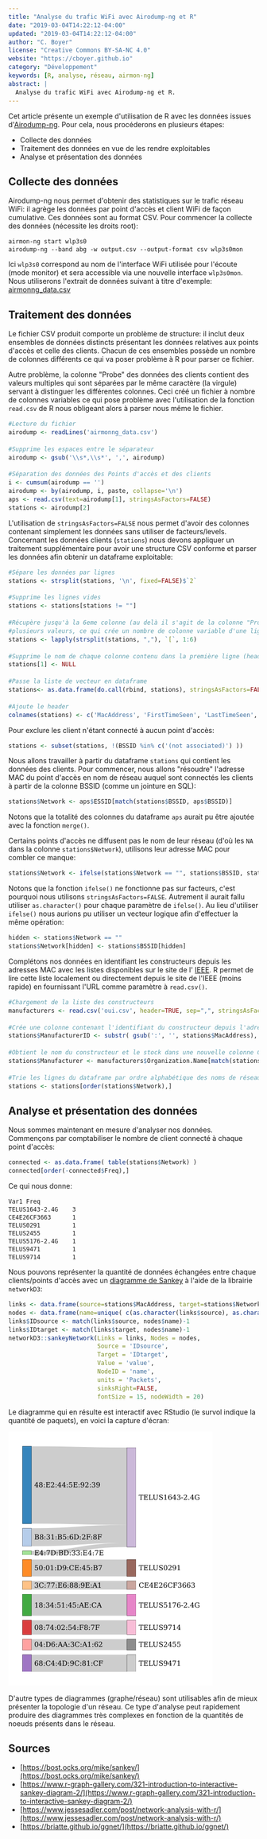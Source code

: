 ```yaml
---
title: "Analyse du trafic WiFi avec Airodump-ng et R"
date: "2019-03-04T14:22:12-04:00"
updated: "2019-03-04T14:22:12-04:00"
author: "C. Boyer"
license: "Creative Commons BY-SA-NC 4.0"
website: "https://cboyer.github.io"
category: "Développement"
keywords: [R, analyse, réseau, airmon-ng]
abstract: |
  Analyse du trafic WiFi avec Airodump-ng et R.
---
```



Cet article présente un exemple d'utilisation de R avec les données issues d'[Airodump-ng](https://www.aircrack-ng.org/doku.php?id=airodump-ng).
Pour cela, nous procéderons en plusieurs étapes:

 - Collecte des données
 - Traitement des données en vue de les rendre exploitables
 - Analyse et présentation des données


## Collecte des données

Airodump-ng nous permet d'obtenir des statistiques sur le trafic réseau WiFi: il agrège les données par point d'accès et client WiFi de façon cumulative.
Ces données sont au format CSV.
Pour commencer la collecte des données (nécessite les droits root):

```console
airmon-ng start wlp3s0
airodump-ng --band abg -w output.csv --output-format csv wlp3s0mon
```

Ici `wlp3s0` correspond au nom de l'interface WiFi utilisée pour l'écoute (mode monitor) et sera accessible via une nouvelle interface `wlp3s0mon`.
Nous utiliserons l'extrait de données suivant à titre d'exemple: [airmonng_data.csv](./airmonng_data.csv)


## Traitement des données

Le fichier CSV produit comporte un problème de structure: il inclut deux ensembles de données distincts présentant les données relatives aux points d'accès et celle des clients. Chacun de ces ensembles possède un nombre de colonnes différents ce qui va poser problème à R pour parser ce fichier.

Autre problème, la colonne "Probe" des données des clients contient des valeurs multiples qui sont séparées par le même caractère (la virgule) servant à distinguer les différentes colonnes. Ceci créé un fichier à nombre de colonnes variables ce qui pose problème avec l'utilisation de la fonction `read.csv` de R nous obligeant alors à parser nous même le fichier.


```R
#Lecture du fichier
airodump <- readLines('airmonng_data.csv')

#Supprime les espaces entre le séparateur
airodump <- gsub('\\s*,\\s*', ',', airodump)

#Séparation des données des Points d'accès et des clients
i <- cumsum(airodump == '')
airodump <- by(airodump, i, paste, collapse='\n')
aps <- read.csv(text=airodump[1], stringsAsFactors=FALSE)
stations <- airodump[2]
```
L'utilisation de `stringsAsFactors=FALSE` nous permet d'avoir des colonnes contenant simplement les données sans utiliser de facteurs/levels.
Concernant les données clients (`stations`) nous devons appliquer un traitement supplémentaire pour avoir une structure CSV conforme et parser les données afin obtenir un dataframe exploitable:

```R
#Sépare les données par lignes
stations <- strsplit(stations, '\n', fixed=FALSE)$`2`

#Supprime les lignes vides
stations <- stations[stations != ""]

#Récupère jusqu'à la 6eme colonne (au delà il s'agit de la colonne "Probed ESSIDs" qui utilise le même séparateur pour contenir
#plusieurs valeurs, ce qui crée un nombre de colonne variable d'une ligne à l'autre)
stations <- lapply(strsplit(stations, ","), `[`, 1:6)

#Supprime le nom de chaque colonne contenu dans la première ligne (header) car il contient des espaces et des #
stations[1] <- NULL

#Passe la liste de vecteur en dataframe
stations<- as.data.frame(do.call(rbind, stations), stringsAsFactors=FALSE)

#Ajoute le header
colnames(stations) <- c('MacAddress', 'FirstTimeSeen', 'LastTimeSeen', 'Power', 'Packets', 'BSSID')
```

Pour exclure les client n'étant connecté à aucun point d'accès:
```R
stations <- subset(stations, !(BSSID %in% c('(not associated)') ))
```

Nous allons travailler à partir du dataframe `stations` qui contient les données des clients. Pour commencer, nous allons "résoudre" l'adresse MAC du point d'accès en nom de réseau auquel sont connectés les clients à partir de la colonne BSSID (comme un jointure en SQL):
```R
stations$Network <- aps$ESSID[match(stations$BSSID, aps$BSSID)]
```
Notons que la totalité des colonnes du dataframe `aps` aurait pu être ajoutée avec la fonction `merge()`.

Certains points d'accès ne diffusent pas le nom de leur réseau (d'où les `NA` dans la colonne `stations$Network`), utilisons leur adresse MAC pour combler ce manque:
```R
stations$Network <- ifelse(stations$Network == "", stations$BSSID, stations$Network)
```

Notons que la fonction `ifelse()` ne fonctionne pas sur facteurs, c'est pourquoi nous utilisons `stringsAsFactors=FALSE`. Autrement il aurait fallu utiliser `as.character()` pour chaque paramètre de `ifelse()`. Au lieu d'utiliser `ifelse()` nous aurions pu utiliser un vecteur logique afin d'effectuer la même opération:
```R
hidden <- stations$Network == ""
stations$Network[hidden] <- stations$BSSID[hidden]
```

Complétons nos données en identifiant les constructeurs depuis les adresses MAC avec les listes disponibles sur le site de l' [IEEE](https://standards.ieee.org/content/ieee-standards/en/products-services/regauth/index.html). R permet de lire cette liste localement ou directement depuis le site de l'IEEE (moins rapide) en fournissant l'URL comme paramètre à `read.csv()`.

```R
#Chargement de la liste des constructeurs
manufacturers <- read.csv('oui.csv', header=TRUE, sep=",", stringsAsFactors=FALSE)

#Crée une colonne contenant l'identifiant du constructeur depuis l'adresse MAC
stations$ManufacturerID <- substr( gsub(':', '', stations$MacAddress), 0, 6)

#Obtient le nom du constructeur et le stock dans une nouvelle colonne Constructor
stations$Manufacturer <- manufacturers$Organization.Name[match(stations$ManufacturerID, manufacturers$Assignment)]

#Trie les lignes du dataframe par ordre alphabétique des noms de réseau
stations <- stations[order(stations$Network),]
```

## Analyse et présentation des données

Nous sommes maintenant en mesure d'analyser nos données.
Commençons par comptabiliser le nombre de client connecté à chaque point d'accès:
```R
connected <- as.data.frame( table(stations$Network) )
connected[order(-connected$Freq),]
```

Ce qui nous donne:

```text
Var1 Freq
TELUS1643-2.4G    3
CE4E26CF3663      1
TELUS0291         1
TELUS2455         1
TELUS5176-2.4G    1
TELUS9471         1
TELUS9714         1
```

Nous pouvons représenter la quantité de données échangées entre chaque clients/points d'accès avec un [diagramme de Sankey](https://fr.wikipedia.org/wiki/Diagramme_de_Sankey) à l'aide de la librairie `networkD3`:
```R
links <- data.frame(source=stations$MacAddress, target=stations$Network, value=as.integer(stations$Packets))
nodes <- data.frame(name=unique( c(as.character(links$source), as.character(links$target) ) ) )
links$IDsource <- match(links$source, nodes$name)-1
links$IDtarget <- match(links$target, nodes$name)-1
networkD3::sankeyNetwork(Links = links, Nodes = nodes,
                         Source = 'IDsource',
                         Target = 'IDtarget',
                         Value = 'value',
                         NodeID = 'name',
                         units = 'Packets',
                         sinksRight=FALSE,
                         fontSize = 15, nodeWidth = 20)
```

Le diagramme qui en résulte est interactif avec RStudio (le survol indique la quantité de paquets), en voici la capture d'écran:

![Diagramme Sankey](sankey.png)


D'autre types de diagrammes (graphe/réseau) sont utilisables afin de mieux présenter la topologie d'un réseau. Ce type d'analyse peut rapidement produire des diagrammes très complexes en fonction de la quantités de noeuds présents dans le réseau.


## Sources

 - [https://bost.ocks.org/mike/sankey/](https://bost.ocks.org/mike/sankey/)
 - [https://www.r-graph-gallery.com/321-introduction-to-interactive-sankey-diagram-2/](https://www.r-graph-gallery.com/321-introduction-to-interactive-sankey-diagram-2/)
 - [https://www.jessesadler.com/post/network-analysis-with-r/](https://www.jessesadler.com/post/network-analysis-with-r/)
 - [https://briatte.github.io/ggnet/](https://briatte.github.io/ggnet/)
